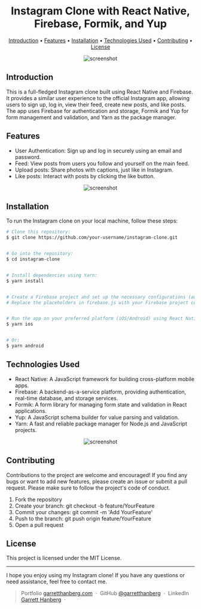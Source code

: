 <h1 align="center">
  Instagram Clone with React Native, Firebase, Formik, and Yup
  <br>
</h1>

<p align="center">
  <a href="#introduction">Introduction</a> •
  <a href="#features">Features</a> •
  <a href="#installation">Installation</a> •
  <a href="#credits">Technologies Used</a> •
  <a href="#contributing">Contributing</a> •
  <a href="#license">License</a>
</p>

<p align="center">
  <img src="https://github.com/garretthanberg/Instagram-Clone/assets/115447682/e2e0bae4-8dea-4279-ae36-e316b432be17" alt="screenshot">
</p>

## Introduction

This is a full-fledged Instagram clone built using React Native and Firebase. It provides a similar user experience to the official Instagram app, allowing users to sign up, log in, view their feed, create new posts, and like posts. The app uses Firebase for authentication and storage, Formik and Yup for form management and validation, and Yarn as the package manager.

## Features

* User Authentication: Sign up and log in securely using an email and password.
* Feed: View posts from users you follow and yourself on the main feed.
* Upload posts: Share photos with captions, just like in Instagram.
* Like posts: Interact with posts by clicking the like button.

<p align="center">
  <img src="https://github.com/garretthanberg/Instagram-Clone/assets/115447682/815cc698-e3bc-44f8-b205-4f6dffa4f666" alt="screenshot">
</p>

## Installation

To run the Instagram clone on your local machine, follow these steps:

```bash
# Clone this repository:
$ git clone https://github.com/your-username/instagram-clone.git


# Go into the repository:
$ cd instagram-clone 


# Install dependencies using Yarn:
$ yarn install


# Create a Firebase project and set up the necessary configurations (authentication and Firestore).
# Replace the placeholders in firebase.js with your Firebase project configuration.


# Run the app on your preferred platform (iOS/Android) using React Native CLI:
$ yarn ios


# Or:
$ yarn android
```

## Technologies Used

* React Native: A JavaScript framework for building cross-platform mobile apps.
* Firebase: A backend-as-a-service platform, providing authentication, real-time database, and storage services.
* Formik: A form library for managing form state and validation in React applications.
* Yup: A JavaScript schema builder for value parsing and validation.
* Yarn: A fast and reliable package manager for Node.js and JavaScript projects.

<p align="center">
  <img src="https://github.com/garretthanberg/Instagram-Clone/assets/115447682/b00f0852-cbd7-4d6c-83a3-20bb87428c7e" alt="screenshot">
</p>

## Contributing

Contributions to the project are welcome and encouraged! If you find any bugs or want to add new features, please create an issue or submit a pull request. Please make sure to follow the project's code of conduct.

1. Fork the repository
2. Create your branch: git checkout -b feature/YourFeature
3. Commit your changes: git commit -m 'Add YourFeature'
4. Push to the branch: git push origin feature/YourFeature
5. Open a pull request

## License

This project is licensed under the MIT License.

---

I hope you enjoy using my Instagram clone! If you have any questions or need assistance, feel free to contact me.

> Portfolio [garretthanberg.com](https://www.garretthanberg.com) &nbsp;&middot;&nbsp;
> GitHub [@garretthanberg](https://github.com/garretthanberg) &nbsp;&middot;&nbsp;
> LinkedIn [Garrett Hanberg](https://www.linkedin.com/in/garrett-hanberg/) &nbsp;&middot;&nbsp;
